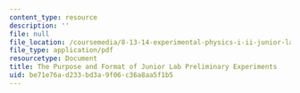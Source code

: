 ```yaml
---
content_type: resource
description: ''
file: null
file_location: /coursemedia/8-13-14-experimental-physics-i-ii-junior-lab-fall-2016-spring-2017/be71e76ad233bd3a9f06c36a8aa5f1b5_MIT8_13-14F16_JLPrelim.pdf
file_type: application/pdf
resourcetype: Document
title: The Purpose and Format of Junior Lab Preliminary Experiments
uid: be71e76a-d233-bd3a-9f06-c36a8aa5f1b5
---
```

